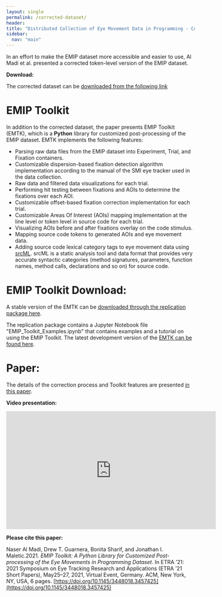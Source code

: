 ```yaml
---
layout: single
permalink: /corrected-dataset/
header:
title: "Distributed Collection of Eye Movement Data in Programming - Corrected Dataset"
sidebar:
  nav: "main"
---
```


In an effort to make the EMIP dataset more accessible and easier to use, Al Madi et al. presented a corrected token-level version of the EMIP dataset.

**Download:**

The corrected dataset can be [downloaded from the following link](https://osf.io/djn9s/)

# EMIP Toolkit

In addition to the corrected dataset, the paper presents EMIP Toolkit (EMTK), which is a **Python** library for customized post-processing of the EMIP dataset. EMTK implements the following features:
 
* Parsing raw data files from the EMIP dataset into Experiment, Trial, and Fixation containers.
* Customizable dispersion-based fixation detection algorithm implementation according to the manual of the SMI eye tracker used in the data collection.
* Raw data and filtered data visualizations for each trial.
* Performing hit testing between fixations and AOIs to determine the fixations over
each AOI.
* Customizable offset-based fixation correction implementation for each trial.
* Customizable Areas Of Interest (AOIs) mapping implementation at the line level
or token level in source code for each trial.
* Visualizing AOIs before and after fixations overlay on the code stimulus.
* Mapping source code tokens to generated AOIs and eye movement data.
* Adding source code lexical category tags to eye movement data using [srcML](https://www.srcml.org/). srcML is a static analysis tool and data format that provides very accurate syntactic categories (method signatures, parameters, function names, method calls, declarations and so on) for source code.

# EMIP Toolkit Download:

A stable version of the EMTK can be [downloaded through the replication package here](https://osf.io/djn9s/).

The replication package contains a Jupyter Notebook file "EMIP_Toolkit_Examples.ipynb" that contains examples and a tutorial on using the EMIP Toolkit. The latest development version of the [EMTK can be found here](https://github.com/nalmadi/EMIP-Toolkit).
  
# Paper:

The details of the correction process and Toolkit features are presented [in this paper](https://www.researchgate.net/publication/350485560_EMIP_Toolkit_A_Python_Library_for_Customized_Post-processing_of_the_Eye_Movements_in_Programming_Dataset).

**Video presentation:**
<iframe width="560" height="315" src="https://www.youtube.com/embed/wFdGyM6qUlE" title="YouTube video player" frameborder="0" allow="accelerometer; autoplay; clipboard-write; encrypted-media; gyroscope; picture-in-picture" allowfullscreen></iframe>

**Please cite this paper:**

Naser Al Madi, Drew T. Guarnera, Bonita Sharif, and Jonathan I. Maletic.2021. *EMIP Toolkit: A Python Library for Customized Post-processing of the Eye Movements in Programming Dataset*. In ETRA ’21: 2021 Symposium on Eye Tracking Research and Applications (ETRA ’21 Short Papers), May25–27, 2021, Virtual Event, Germany. ACM, New York, NY, USA, 6 pages. [https://doi.org/10.1145/3448018.3457425](https://doi.org/10.1145/3448018.3457425)
